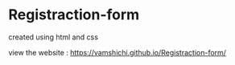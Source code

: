 # Registraction-form
created using html and css

view the website : https://vamshichi.github.io/Registraction-form/
